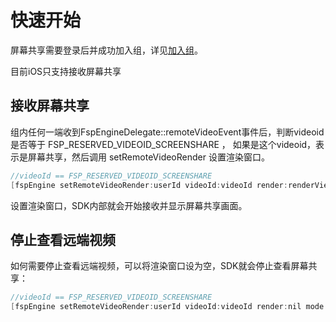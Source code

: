 # 快速开始

屏幕共享需要登录后并成功加入组，详见[加入组](../platform/prepare_ios.md)。

目前iOS只支持接收屏幕共享

## 接收屏幕共享

组内任何一端收到FspEngineDelegate::remoteVideoEvent事件后，判断videoid是否等于 FSP_RESERVED_VIDEOID_SCREENSHARE ，
如果是这个videoid，表示是屏幕共享，然后调用 setRemoteVideoRender 设置渲染窗口。

```objectivec
//videoId == FSP_RESERVED_VIDEOID_SCREENSHARE
[fspEngine setRemoteVideoRender:userId videoId:videoId render:renderView mode:renderMode];
```

设置渲染窗口，SDK内部就会开始接收并显示屏幕共享画面。

## 停止查看远端视频

如何需要停止查看远端视频，可以将渲染窗口设为空，SDK就会停止查看屏幕共享：

```objectivec
//videoId == FSP_RESERVED_VIDEOID_SCREENSHARE
[fspEngine setRemoteVideoRender:userId videoId:videoId render:nil mode:renderMode];
```
